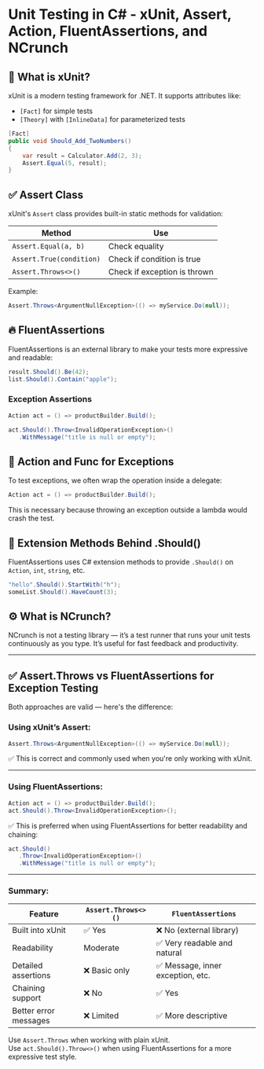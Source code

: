 
# Unit Testing in C# - xUnit, Assert, Action, FluentAssertions, and NCrunch

## 🧪 What is xUnit?

xUnit is a modern testing framework for .NET. It supports attributes like:

- `[Fact]` for simple tests
- `[Theory]` with `[InlineData]` for parameterized tests

```csharp
[Fact]
public void Should_Add_TwoNumbers()
{
    var result = Calculator.Add(2, 3);
    Assert.Equal(5, result);
}
```

## ✅ Assert Class

xUnit's `Assert` class provides built-in static methods for validation:

| Method                        | Use                            |
|------------------------------|---------------------------------|
| `Assert.Equal(a, b)`         | Check equality                 |
| `Assert.True(condition)`     | Check if condition is true     |
| `Assert.Throws<>()`          | Check if exception is thrown   |

Example:

```csharp
Assert.Throws<ArgumentNullException>(() => myService.Do(null));
```

## 🔥 FluentAssertions

FluentAssertions is an external library to make your tests more expressive and readable:

```csharp
result.Should().Be(42);
list.Should().Contain("apple");
```

### Exception Assertions

```csharp
Action act = () => productBuilder.Build();

act.Should().Throw<InvalidOperationException>()
   .WithMessage("title is null or empty");
```

## 🎯 Action and Func for Exceptions

To test exceptions, we often wrap the operation inside a delegate:

```csharp
Action act = () => productBuilder.Build();
```

This is necessary because throwing an exception outside a lambda would crash the test.

## 🧠 Extension Methods Behind .Should()

FluentAssertions uses C# extension methods to provide `.Should()` on `Action`, `int`, `string`, etc.

```csharp
"hello".Should().StartWith("h");
someList.Should().HaveCount(3);
```

## ⚙️ What is NCrunch?

NCrunch is not a testing library — it’s a test runner that runs your unit tests continuously as you type.
It’s useful for fast feedback and productivity.

---

## ✅ Assert.Throws vs FluentAssertions for Exception Testing

Both approaches are valid — here's the difference:

### Using xUnit’s Assert:

```csharp
Assert.Throws<ArgumentNullException>(() => myService.Do(null));
```

✅ This is correct and commonly used when you're only working with xUnit.

---

### Using FluentAssertions:

```csharp
Action act = () => productBuilder.Build();
act.Should().Throw<InvalidOperationException>();
```

✅ This is preferred when using FluentAssertions for better readability and chaining:

```csharp
act.Should()
   .Throw<InvalidOperationException>()
   .WithMessage("title is null or empty");
```

---

### Summary:

| Feature               | `Assert.Throws<>()`         | `FluentAssertions`               |
|------------------------|-----------------------------|----------------------------------|
| Built into xUnit       | ✅ Yes                      | ❌ No (external library)         |
| Readability            | Moderate                    | ✅ Very readable and natural     |
| Detailed assertions    | ❌ Basic only               | ✅ Message, inner exception, etc.|
| Chaining support       | ❌ No                       | ✅ Yes                           |
| Better error messages  | ❌ Limited                  | ✅ More descriptive              |

Use `Assert.Throws` when working with plain xUnit.  
Use `act.Should().Throw<>()` when using FluentAssertions for a more expressive test style.
